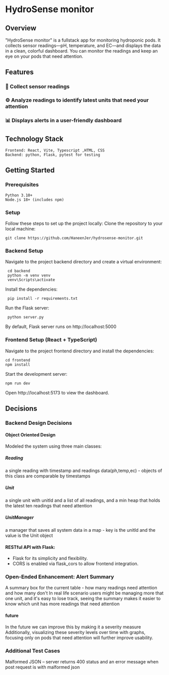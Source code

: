 # HydroSense monitor

## Overview
"HydroSense monitor" is a fullstack app for monitoring hydroponic pods.
It collects sensor readings—pH, temperature, and EC—and displays the data in a clean, colorful dashboard.
You can monitor the readings and keep an eye on your pods that need attention.

## Features

 ### 📡 Collect sensor readings
 ### ⚙️ Analyze readings to identify latest units that need your attention
 ### 📊 Displays alerts in a user-friendly dashboard
   
##  Technology Stack
    Frontend: React, Vite, Typescript ,HTML, CSS
    Backend: python, Flask, pytest for testing 
    
##  Getting Started
###  Prerequisites
    Python 3.10+
    Node.js 18+ (includes npm)

###  Setup
   Follow these steps to set up the project locally:
   Clone the repository to your local machine:
   
    git clone https://github.com/HaneenJer/hydrosense-monitor.git
    
   ### Backend Setup
   Navigate to the project backend directory and create a virtual environment:

     cd backend
     python -m venv venv
     venv\Scripts\activate 

   Install the dependencies: 
    
     pip install -r requirements.txt

   Run the Flask server:

     python server.py

   By default, Flask server runs on http://localhost:5000

   ### Frontend Setup (React + TypeScript)
   Navigate to the project frontend directory and install the dependencies:

    cd frontend
    npm install

   Start the development server:

    npm run dev
    
   Open http://localhost:5173 to view the dashboard.


##  Decisions
### Backend Design Decisions
   #### Object Oriented Design
   Modeled the system using three main classes:
   ##### Reading 
   a single reading with timestamp and readings data(ph,temp,ec) - objects of this class are comparable by timestamps
   ##### Unit
   a single unit with unitId and a list of all readings, and a min heap that holds the latest ten readings that need attention
   ##### UnitManager
   a manager that saves all system data in a map - key is the unitId and the value is the Unit object 

   #### RESTful API with Flask:

   - Flask for its simplicity and flexibility.
   - CORS is enabled via flask_cors to allow frontend integration.


 ### Open-Ended Enhancement: Alert Summary
  A summary box for the current table - how many readings need attention and how many don't 
  In real life scenario users might be managing more that one unit, and it's easy to lose track, 
  seeing the summary makes it easier to know which unit has more readings that need attention 

  #### future 
   In the future we can improve this by making it a severity measure 
   Additionally, visualizing these severity levels over time with graphs, focusing only on pods that need attention will further improve usability.
    
### Additional Test Cases
 Malformed JSON – server returns 400 status and an error message when post request is with malformed json 
   
